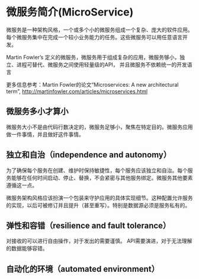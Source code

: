 # 微服务简介(MicroService)

微服务是一种架构风格，一个或多个小的微服务组成一个复杂、庞大的软件应用。每个微服务集中在完成一个较小业务能力的任务。这些微服务可以用任意语言开发。

Martin Fowler’s 定义的微服务，微服务用于组成复杂的应用，微服务够小，独立、进程可替代、微服务之间使用轻量级的API， 并且微服务不依赖统一的开发语言

更多信息参考：Martin Fowler的论文“Microservices: A new architectural term”, http://martinfowler.com/articles/microservices.html


## 微服务多小才算小

微服务大小不是由代码行数决定的，微服务足够小，聚焦在特定目的。微服务应用做一件事情，并且做好这件事情。

## 独立和自治（independence and autonomy）

为了确保每个服务在创建、维护时保持敏捷性，每个服务应该独立和自治。每个服务能够在任何时间启动、停止、替换，不会紧密与其他服务绑定。微服务其他要素遵循这一点。

微服务架构风格应该扮演一个包装来守护应用的具体实现细节。这种配置允许服务的实现，以后可被修订并且提升（甚至重写）。特别是数据源必须是服务私有的。

## 弹性和容错（resilience and fault tolerance）

对接收的可以进行自由操作，对于发出的需要谨慎。  API需要演进，对于无法理解的数据能够容错。


## 自动化的环境（automated environment）

